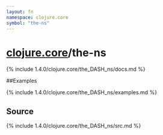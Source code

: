 ```yaml
---
layout: fn
namespace: clojure.core
symbol: "the-ns"
---
```


# [clojure.core](../)/the-ns

{% include 1.4.0/clojure.core/the_DASH_ns/docs.md %}

##Examples

{% include 1.4.0/clojure.core/the_DASH_ns/examples.md %}
## Source
{% include 1.4.0/clojure.core/the_DASH_ns/src.md %}

